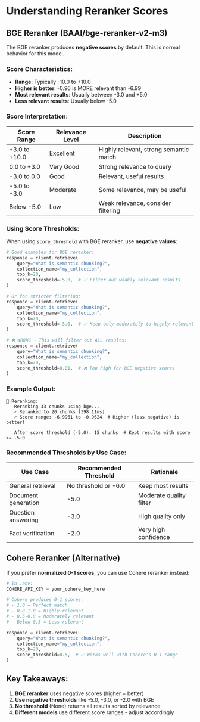 # Understanding Reranker Scores

## BGE Reranker (BAAI/bge-reranker-v2-m3)

The BGE reranker produces **negative scores** by default. This is normal behavior for this model.

### Score Characteristics:

- **Range**: Typically -10.0 to +10.0
- **Higher is better**: -0.96 is MORE relevant than -6.99
- **Most relevant results**: Usually between -3.0 and +5.0
- **Less relevant results**: Usually below -5.0

### Score Interpretation:

| Score Range | Relevance Level | Description |
|-------------|-----------------|-------------|
| +3.0 to +10.0 | Excellent | Highly relevant, strong semantic match |
| 0.0 to +3.0 | Very Good | Strong relevance to query |
| -3.0 to 0.0 | Good | Relevant, useful results |
| -5.0 to -3.0 | Moderate | Some relevance, may be useful |
| Below -5.0 | Low | Weak relevance, consider filtering |

### Using Score Thresholds:

When using `score_threshold` with BGE reranker, use **negative values**:

```python
# Good examples for BGE reranker:
response = client.retrieve(
    query="What is semantic chunking?",
    collection_name="my_collection",
    top_k=20,
    score_threshold=-5.0,  # ✅ Filter out weakly relevant results
)

# Or for stricter filtering:
response = client.retrieve(
    query="What is semantic chunking?",
    collection_name="my_collection",
    top_k=20,
    score_threshold=-3.0,  # ✅ Keep only moderately to highly relevant
)

# ❌ WRONG - This will filter out ALL results:
response = client.retrieve(
    query="What is semantic chunking?",
    collection_name="my_collection",
    top_k=20,
    score_threshold=0.01,  # ❌ Too high for BGE negative scores
)
```

### Example Output:

```
🎯 Reranking:
   Reranking 33 chunks using bge...
   ✓ Reranked to 20 chunks (398.11ms)
   ✓ Score range: -6.9961 to -0.9624  # Higher (less negative) is better!

   After score threshold (-5.0): 15 chunks  # Kept results with score >= -5.0
```

### Recommended Thresholds by Use Case:

| Use Case | Recommended Threshold | Rationale |
|----------|----------------------|-----------|
| General retrieval | No threshold or -6.0 | Keep most results |
| Document generation | -5.0 | Moderate quality filter |
| Question answering | -3.0 | High quality only |
| Fact verification | -2.0 | Very high confidence |

## Cohere Reranker (Alternative)

If you prefer **normalized 0-1 scores**, you can use Cohere reranker instead:

```python
# In .env:
COHERE_API_KEY = your_cohere_key_here

# Cohere produces 0-1 scores:
# - 1.0 = Perfect match
# - 0.8-1.0 = Highly relevant
# - 0.5-0.8 = Moderately relevant
# - Below 0.5 = Less relevant

response = client.retrieve(
    query="What is semantic chunking?",
    collection_name="my_collection",
    top_k=20,
    score_threshold=0.5,  # ✅ Works well with Cohere's 0-1 range
)
```

## Key Takeaways:

1. **BGE reranker** uses negative scores (higher = better)
1. **Use negative thresholds** like -5.0, -3.0, or -2.0 with BGE
1. **No threshold** (None) returns all results sorted by relevance
1. **Different models** use different score ranges - adjust accordingly
